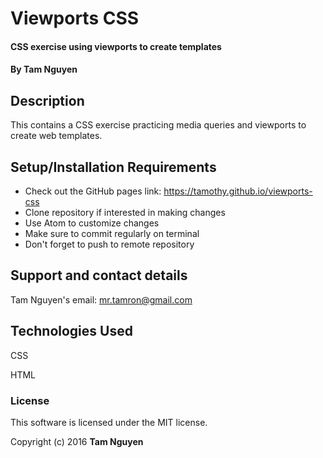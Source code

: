 # Viewports CSS

#### CSS exercise using viewports to create templates

#### By Tam Nguyen

## Description

This contains a CSS exercise practicing media queries and viewports to create web templates.

## Setup/Installation Requirements

* Check out the GitHub pages link: https://tamothy.github.io/viewports-css
* Clone repository if interested in making changes
* Use Atom to customize changes
* Make sure to commit regularly on terminal
* Don't forget to push to remote repository

## Support and contact details

Tam Nguyen's email: mr.tamron@gmail.com

## Technologies Used

CSS

HTML

### License

This software is licensed under the MIT license.

Copyright (c) 2016 **Tam Nguyen**
